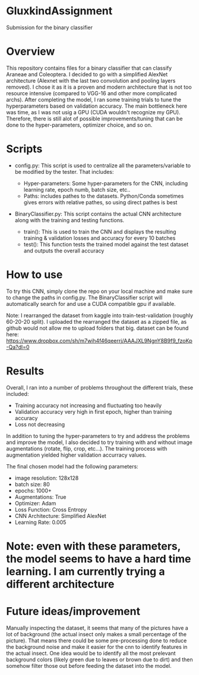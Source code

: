 # GluxkindAssignment
Submission for the binary classifier 



# Overview

This repository contains files for a binary classifier that can classify Araneae and Coleoptera. I decided to go with a simplified AlexNet architecture (Alexnet with the last two convolution and pooling layers removed). I chose it as it is a proven and modern architecture that is not too resource intensive (compared to VGG-16 and other more complicated archs). After completing the model, I ran some training trials to tune the hyperparameters based on validation accuracy. The main bottleneck here was time, as I was not usig a GPU (CUDA wouldn't recognize my GPU). Therefore, there is still alot of possible improvements/tuning that can be done to the hyper-parameters, optimizer choice, and so on.



# Scripts

  * config.py: This script is used to centralize all the parameters/variable to be modified by the tester. That includes:
    - Hyper-parameters: Some hyper-parameters for the CNN, including learning rate, epoch numb, batch size, etc..
    - Paths: includes pathes to the datasets. Python/Conda sometimes gives errors with relative pathes, so using direct pathes is best
  
  * BinaryClassifier.py: This script contains the actual CNN architecture along with the training and testing functions.
    - train(): This is used to train the CNN and displays the resulting training & validation losses and accuracy for every 10 batches 
    - test(): This function tests the trained model against the test dataset and outputs the overall accuracy
    



# How to use

To try this CNN, simply clone the repo on your local machine and make sure to change the paths in config.py. The BinaryClassifier script will automatically search for and use a CUDA compatible gpu if available. 

Note: I rearranged the dataset from kaggle into train-test-validation (roughly 60-20-20 split). I uploaded the rearranged the dataset as a zipped file, as github would not allow me to upload folders that big. dataset can be found here: https://www.dropbox.com/sh/m7wih4f46qeerrj/AAAJXL9NgnY8B9f9_fzoKp-Qa?dl=0


# Results

Overall, I ran into a number of problems throughout the different trials, these included:
* Training accuracy not increasing and fluctuating too heavily
* Validation accuracy very high in first epoch, higher than training accuracy 
* Loss not decreasing

In addition to tuning the hyper-parameters to try and address the problems and improve the model, I also decided to try training with and without image augmentations (rotate, flip, crop, etc...). The training process with augmentation yielded higher validation accurracy values.

The final chosen model had the following parameters:
* image resolution: 128x128
* batch size: 80
* epochs: 1000+
* Augmentations: True
* Optimizer: Adam
* Loss Function: Cross Entropy
* CNN Architecture: Simplified AlexNet
* Learning Rate: 0.005


# Note: even with these parameters, the model seems to have a hard time learning. I am currently trying a different architecture


# Future ideas/improvement

Manually inspecting the dataset, it seems that many of the pictures have a lot of background (the actual insect only makes a small percentage of the picture). That means there could be some pre-processing done to reduce the background noise and make it easier for the cnn to identify features in the actual insect. One idea would be to identify all the most prelevant background colors (likely green due to leaves or brown due to dirt) and then somehow filter those out before feeding the dataset into the model.
